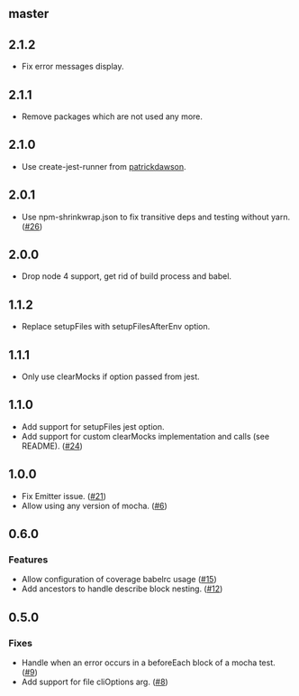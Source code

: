 ## master

## 2.1.2

* Fix error messages display.

## 2.1.1

* Remove packages which are not used any more.

## 2.1.0

* Use create-jest-runner from [patrickdawson](https://github.com/patrickdawson/jest-runner-mocha).

## 2.0.1

* Use npm-shrinkwrap.json to fix transitive deps and testing without yarn. ([#26](https://github.com/rogeliog/jest-runner-mocha/issues/26))

## 2.0.0

* Drop node 4 support, get rid of build process and babel.

## 1.1.2
* Replace setupFiles with setupFilesAfterEnv option.

## 1.1.1
* Only use clearMocks if option passed from jest.

## 1.1.0

* Add support for setupFiles jest option.
* Add support for custom clearMocks implementation and calls (see README). ([#24](https://github.com/rogeliog/jest-runner-mocha/issues/24))

## 1.0.0

* Fix Emitter issue. ([#21](https://github.com/rogeliog/jest-runner-mocha/issues/21))
* Allow using any version of mocha. ([#6](https://github.com/rogeliog/jest-runner-mocha/issues/6))

## 0.6.0

### Features
* Allow configuration of coverage babelrc usage ([#15](https://github.com/rogeliog/jest-runner-mocha/pull/15))
* Add ancestors to handle describe block nesting. ([#12](https://github.com/rogeliog/jest-runner-mocha/pull/12))

## 0.5.0

### Fixes

* Handle when an error occurs in a beforeEach block of a mocha test.
  ([#9](https://github.com/rogeliog/jest-runner-mocha/pull/9))
* Add support for file cliOptions arg.
  ([#8](https://github.com/rogeliog/jest-runner-mocha/pull/8))
